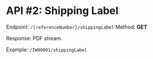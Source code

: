# API #2: Shipping Label

Endpoint: `/{referenceNumber}/shippingLabel`
Method: **GET**

Response: PDF stream.

Example: `/IW00001/shippingLabel`
